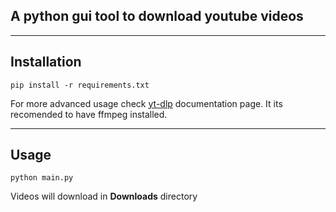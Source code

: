 ## A python gui tool to download youtube videos

---
## Installation
``pip install -r requirements.txt``


For more advanced usage check [yt-dlp](https://github.com/yt-dlp/yt-dlp) documentation page. It its recomended to have ffmpeg installed.

---
## Usage
``python main.py``

Videos will download in **Downloads** directory
